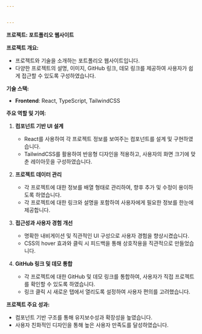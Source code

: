 ```yaml
---


---
```


<p><strong>프로젝트: 포트폴리오 웹사이트</strong></p>
<p><strong>프로젝트 개요:</strong></p>
<ul>
<li>프로젝트와 기술을 소개하는 포트폴리오 웹사이트입니다.</li>
<li>다양한 프로젝트의 설명, 이미지, GitHub 링크, 데모 링크를 제공하여 사용자가 쉽게 접근할 수 있도록 구성하였습니다.</li>
</ul>
<p><strong>기술 스택:</strong></p>
<ul>
<li><strong>Frontend</strong>: React, TypeScript, TailwindCSS</li>
</ul>
<p><strong>주요 역할 및 기여:</strong></p>
<ol>
<li>
<p><strong>컴포넌트 기반 UI 설계</strong></p>
<ul>
<li>React를 사용하여 각 프로젝트 정보를 보여주는 컴포넌트를 설계 및 구현하였습니다.</li>
<li>TailwindCSS를 활용하여 반응형 디자인을 적용하고, 사용자의 화면 크기에 맞춘 레이아웃을 구성하였습니다.</li>
</ul>
</li>
<li>
<p><strong>프로젝트 데이터 관리</strong></p>
<ul>
<li>각 프로젝트에 대한 정보를 배열 형태로 관리하여, 향후 추가 및 수정이 용이하도록 하였습니다.</li>
<li>각 프로젝트에 대한 링크와 설명을 포함하여 사용자에게 필요한 정보를 한눈에 제공합니다.</li>
</ul>
</li>
<li>
<p><strong>접근성과 사용자 경험 개선</strong></p>
<ul>
<li>명확한 내비게이션 및 직관적인 UI 구성으로 사용자 경험을 향상시켰습니다.</li>
<li>CSS의 hover 효과와 클릭 시 피드백을 통해 상호작용을 직관적으로 만들었습니다.</li>
</ul>
</li>
<li>
<p><strong>GitHub 링크 및 데모 통합</strong></p>
<ul>
<li>각 프로젝트에 대한 GitHub 및 데모 링크를 통합하여, 사용자가 직접 프로젝트를 확인할 수 있도록 하였습니다.</li>
<li>링크 클릭 시 새로운 탭에서 열리도록 설정하여 사용자 편의를 고려했습니다.</li>
</ul>
</li>
</ol>
<p><strong>프로젝트 주요 성과:</strong></p>
<ul>
<li>컴포넌트 기반 구조를 통해 유지보수성과 확장성을 높였습니다.</li>
<li>사용자 친화적인 디자인을 통해 높은 사용자 만족도를 달성하였습니다.</li>
</ul>

